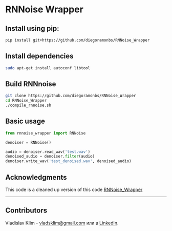 # RNNoise Wrapper


## Install using pip:
```bash
pip install git+https://github.com/diegoramonbs/RNNoise_Wrapper
```

## Install dependencies
```bash
sudo apt-get install autoconf libtool
```

## Build RNNnoise 

```bash
git clone https://github.com/diegoramonbs/RNNoise_Wrapper
cd RNNoise_Wrapper
./compile_rnnoise.sh
```
## Basic usage

```python
from rnnoise_wrapper import RNNoise

denoiser = RNNoise()

audio = denoiser.read_wav('test.wav')
denoised_audio = denoiser.filter(audio)
denoiser.write_wav('test_denoised.wav', denoised_audio)
```


## Acknowledgments


This code is a cleaned up version of this code [RNNoise_Wrapper](https://github.com/Desklop/RNNoise_Wrapper)


---

## Contributors

Vladislav Klim - vladsklim@gmail.com или в [LinkedIn](https://www.linkedin.com/in/vladklim/).
